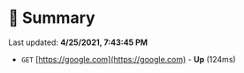 # 📖 Summary
Last updated: **4/25/2021, 7:43:45 PM**

- `GET` [https://google.com](https://google.com) - **Up** (124ms)

